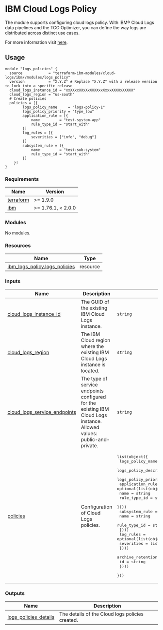 # IBM Cloud Logs Policy

The module supports configuring cloud logs policy. With IBM® Cloud Logs data pipelines and the TCO Optimizer, you can define the way logs are distributed across distinct use cases.

 For more information visit [here](https://cloud.ibm.com/docs/cloud-logs?topic=cloud-logs-tco-optimizer#tco-optimizer-create-policy).

## Usage

```hcl
module "logs_policies" {
  source            = "terraform-ibm-modules/cloud-logs/ibm//modules/logs_policy"
  version           = "X.Y.Z" # Replace "X.Y.Z" with a release version to lock into a specific release
  cloud_logs_instance_id = "xxXXxxXXxXxXXXXxxXxxxXXXXxXXXXX"
  cloud_logs_region = "us-south"
  # Create policies
  policies = [{
        logs_policy_name     = "logs-policy-1"
        logs_policy_priority = "type_low"
        application_rule = [{
            name         = "test-system-app"
            rule_type_id = "start_with"
        }]
        log_rules = [{
            severities = ["info", "debug"]
        }]
        subsystem_rule = [{
            name         = "test-sub-system"
            rule_type_id = "start_with"
        }]
    }]
}
```

<!-- BEGINNING OF PRE-COMMIT-TERRAFORM DOCS HOOK -->
### Requirements

| Name | Version |
|------|---------|
| <a name="requirement_terraform"></a> [terraform](#requirement\_terraform) | >= 1.9.0 |
| <a name="requirement_ibm"></a> [ibm](#requirement\_ibm) | >= 1.76.1, < 2.0.0 |

### Modules

No modules.

### Resources

| Name | Type |
|------|------|
| [ibm_logs_policy.logs_policies](https://registry.terraform.io/providers/IBM-Cloud/ibm/latest/docs/resources/logs_policy) | resource |

### Inputs

| Name | Description | Type | Default | Required |
|------|-------------|------|---------|:--------:|
| <a name="input_cloud_logs_instance_id"></a> [cloud\_logs\_instance\_id](#input\_cloud\_logs\_instance\_id) | The GUID of the existing IBM Cloud Logs instance. | `string` | n/a | yes |
| <a name="input_cloud_logs_region"></a> [cloud\_logs\_region](#input\_cloud\_logs\_region) | The IBM Cloud region where the existing IBM Cloud Logs instance is located. | `string` | n/a | yes |
| <a name="input_cloud_logs_service_endpoints"></a> [cloud\_logs\_service\_endpoints](#input\_cloud\_logs\_service\_endpoints) | The type of service endpoints configured for the existing IBM Cloud Logs instance. Allowed values: public-and-private. | `string` | n/a | yes |
| <a name="input_policies"></a> [policies](#input\_policies) | Configuration of Cloud Logs policies. | <pre>list(object({<br>    logs_policy_name        = string<br>    logs_policy_description = optional(string, null)<br>    logs_policy_priority    = string<br>    application_rule = optional(list(object({<br>      name         = string<br>      rule_type_id = string<br>    })))<br>    subsystem_rule = optional(list(object({<br>      name         = string<br>      rule_type_id = string<br>    })))<br>    log_rules = optional(list(object({<br>      severities = list(string)<br>    })))<br>    archive_retention = optional(list(object({<br>      id = string<br>    })))<br>  }))</pre> | `[]` | no |

### Outputs

| Name | Description |
|------|-------------|
| <a name="output_logs_policies_details"></a> [logs\_policies\_details](#output\_logs\_policies\_details) | The details of the Cloud logs policies created. |
<!-- END OF PRE-COMMIT-TERRAFORM DOCS HOOK -->
